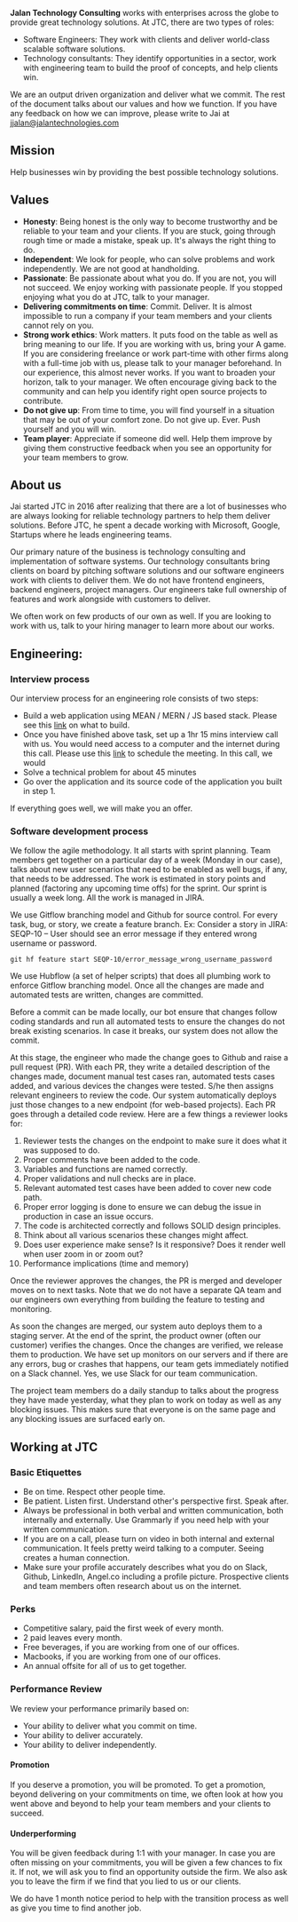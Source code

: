 **Jalan Technology Consulting** works with enterprises across the globe to provide great technology solutions. At JTC, there are two types of roles:

- Software Engineers: They work with clients and deliver world-class scalable software solutions. 
- Technology consultants: They identify opportunities in a sector, work with engineering team to build the proof of concepts, and help clients win.

We are an output driven organization and deliver what we commit. The rest of the document talks about our values and how we function. If you have any feedback on how we can improve, please write to Jai at jjalan@jalantechnologies.com

## Mission
Help businesses win by providing the best possible technology solutions.

## Values
- **Honesty**: Being honest is the only way to become trustworthy and be reliable to your team and your clients. If you are stuck, going through rough time or made a mistake, speak up. It's always the right thing to do.
- **Independent**: We look for people, who can solve problems and work independently. We are not good at handholding.
- **Passionate**: Be passionate about what you do. If you are not, you will not succeed. We enjoy working with passionate people. If you stopped enjoying what you do at JTC, talk to your manager.
- **Delivering commitments on time**: Commit. Deliver. It is almost impossible to run a company if your team members and your clients cannot rely on you.
- **Strong work ethics**: Work matters. It puts food on the table as well as bring meaning to our life. If you are working with us, bring your A game. If you are considering freelance or work part-time with other firms along with a full-time job with us, please talk to your manager beforehand. In our experience, this almost never works. If you want to broaden your horizon, talk to your manager. We often encourage giving back to the community and can help you identify right open source projects to contribute.
- **Do not give up**: From time to time, you will find yourself in a situation that may be out of your comfort zone. Do not give up. Ever. Push yourself and you will win.
- **Team player**: Appreciate if someone did well. Help them improve by giving them constructive feedback when you see an opportunity for your team members to grow.

## About us
Jai started JTC in 2016 after realizing that there are a lot of businesses who are always looking for reliable technology partners to help them deliver solutions. Before JTC, he spent a decade working with Microsoft, Google, Startups where he leads engineering teams.

Our primary nature of the business is technology consulting and implementation of software systems. Our technology consultants bring clients on board by pitching software solutions and our software engineers work with clients to deliver them. We do not have frontend engineers, backend engineers, project managers. Our engineers take full ownership of features and work alongside with customers to deliver.

We often work on few products of our own as well. If you are looking to work with us, talk to your hiring manager to learn more about our works.

## Engineering:

### Interview process
Our interview process for an engineering role consists of two steps:

- Build a web application using MEAN / MERN / JS based stack. Please see this [link](https://docs.google.com/document/d/1wX61rB-TpK6xckr-FBckDKkeH2qbwNlATSEDOX73QCY/edit?usp=sharing) on what to build.
- Once you have finished above task, set up a 1hr 15 mins interview call with us. You would need access to a computer and the internet during this call. Please use this [link](https://www.meetingbird.com/l/jjalan/interview) to schedule the meeting. In this call, we would
 - Solve a technical problem for about 45 minutes
 - Go over the application and its source code of the application you built in step 1.

If everything goes well, we will make you an offer.

### Software development process
We follow the agile methodology. It all starts with sprint planning. Team members get together on a particular day of a week (Monday in our case), talks about new user scenarios that need to be enabled as well bugs, if any, that needs to be addressed. The work is estimated in story points and planned (factoring any upcoming time offs) for the sprint. Our sprint is usually a week long. All the work is managed in JIRA.


We use Gitflow branching model and Github for source control. For every task, bug, or story, we create a feature branch. Ex: Consider a story in JIRA:  SEQP-10 – User should see an error message if they entered wrong username or password.
```
git hf feature start SEQP-10/error_message_wrong_username_password
```

We use Hubflow (a set of helper scripts) that does all plumbing work to enforce Gitflow branching model. Once all the changes are made and automated tests are written, changes are committed.

Before a commit can be made locally, our bot ensure that changes follow coding standards and run all automated tests to ensure the changes do not break existing scenarios. In case it breaks, our system does not allow the commit.

At this stage, the engineer who made the change goes to Github and raise a pull request (PR). With each PR, they write a detailed description of the changes made, document manual test cases ran, automated tests cases added, and various devices the changes were tested. S/he then assigns relevant engineers to review the code. Our system automatically deploys just those changes to a new endpoint (for web-based projects). Each PR goes through a detailed code review. Here are a few things a reviewer looks for:

1. Reviewer tests the changes on the endpoint to make sure it does what it was supposed to do.
2. Proper comments have been added to the code.
3. Variables and functions are named correctly.
4. Proper validations and null checks are in place.
5. Relevant automated test cases have been added to cover new code path.
6. Proper error logging is done to ensure we can debug the issue in production in case an issue occurs.
7. The code is architected correctly and follows SOLID design principles.
8. Think about all various scenarios these changes might affect.
9. Does user experience make sense? Is it responsive? Does it render well when user zoom in  or zoom out?
10. Performance implications (time and memory)

Once the reviewer approves the changes, the PR is merged and developer moves on to next tasks. Note that we do not have a separate QA team and our engineers own everything from building the feature to testing and monitoring.

As soon the changes are merged, our system auto deploys them to a staging server. At the end of the sprint, the product owner (often our customer) verifies the changes. Once the changes are verified, we release them to production. We have set up monitors on our servers and if there are any errors, bug or crashes that happens, our team gets immediately notified on a Slack channel. Yes, we use Slack for our team communication.

The project team members do a daily standup to talks about the progress they have made yesterday, what they plan to work on today as well as any blocking issues. This makes sure that everyone is on the same page and any blocking issues are surfaced early on.

## Working at JTC
### Basic Etiquettes
- Be on time. Respect other people time.
- Be patient. Listen first. Understand other's perspective first. Speak after.
- Always be professional in both verbal and written communication, both internally and externally. Use Grammarly if you need help with your written communication.
- If you are on a call, please turn on video in both internal and external communication. It feels pretty weird talking to a computer. Seeing creates a human connection.
- Make sure your profile accurately describes what you do on Slack, Github, LinkedIn, Angel.co including a profile picture. Prospective clients and team members often research about us on the internet.

### Perks
 - Competitive salary, paid the first week of every month.
 - 2 paid leaves every month.
 - Free beverages, if you are working from one of our offices.
 - Macbooks, if you are working from one of our offices.
 - An annual offsite for all of us to get together.

### Performance Review
We review your performance primarily based on:
 - Your ability to deliver what you commit on time.
 - Your ability to deliver accurately.
 - Your ability to deliver independently.

#### Promotion
If you deserve a promotion, you will be promoted. To get a promotion, beyond delivering on your commitments on time, we often look at how you went above and beyond to help your team members and your clients to succeed.

#### Underperforming
You will be given feedback during 1:1 with your manager. In case you are often missing on your commitments, you will be given a few chances to fix it. If not, we will ask you to find an opportunity outside the firm. We also ask you to leave the firm if we find that you lied to us or our clients.

We do have 1 month notice period to help with the transition process as well as give you time to find another job.